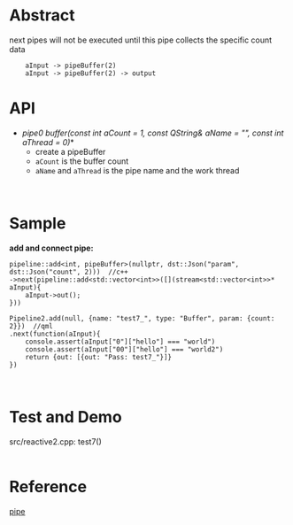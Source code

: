 # Abstract
next pipes will not be executed until this pipe collects the specific count data
```
    aInput -> pipeBuffer(2)
    aInput -> pipeBuffer(2) -> output
```  

# API
* **pipe0* buffer(const int aCount = 1, const QString& aName = "", const int aThread = 0)**
    - create a pipeBuffer  
    - `aCount` is the buffer count  
    - `aName` and `aThread` is the pipe name and the work thread  
</br>

# Sample
**add and connect pipe:**  
```
pipeline::add<int, pipeBuffer>(nullptr, dst::Json("param", dst::Json("count", 2)))  //c++
->next(pipeline::add<std::vector<int>>([](stream<std::vector<int>>* aInput){
    aInput->out();
}))

Pipeline2.add(null, {name: "test7_", type: "Buffer", param: {count: 2}})  //qml
.next(function(aInput){
    console.assert(aInput["0"]["hello"] === "world")
    console.assert(aInput["00"]["hello"] === "world2")
    return {out: [{out: "Pass: test7_"}]}
})
```  
</br>

# Test and Demo
src/reactive2.cpp: test7()  
</br>

# Reference
[pipe](pipe.md)